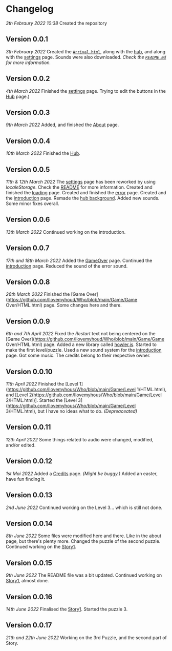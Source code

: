 ﻿# Changelog
*3th Febraury 2022 10:38*
Created the repository

## Version 0.0.1
*3th February 2022*
Created the [`Arrival.html`](https://github.com/Ilovemyhous/Who/blob/main/Arrival.html), along with the [hub](https://github.com/Ilovemyhous/Who/blob/main/Hub/HTML.html), and along with the [settings](https://github.com/Ilovemyhous/Who/blob/main/Settings/HTML.html) page.
Sounds were also downloaded. *Check the [`README.md`](https://github.com/Ilovemyhous/Who/blob/main/README.md) for more information.*

## Version 0.0.2
*4th March 2022*
Finished the [settings](https://github.com/Ilovemyhous/Who/blob/main/Settings/HTML.html) page.
Trying to edit the buttons in the [Hub](https://github.com/Ilovemyhous/Who/blob/main/Hub/HTML.html) page.)

## Version 0.0.3
*9th March 2022*
Added, and finished the [About](https://github.com/Ilovemyhous/Who/blob/main/About/HTML.html) page.

## Version 0.0.4
*10th March 2022*
Finished the [Hub](https://github.com/Ilovemyhous/Who/blob/main/Hub/HTML.html).

## Version 0.0.5
*11th & 12th March 2022*
The [settings](https://github.com/Ilovemyhous/Who/blob/main/Settings/HTML.html) page has been reworked by using *localeStorage*. Check the [README](https://github.com/Ilovemyhous/Who/blob/main/README.md) for more information.
Created and finished the [loading](https://github.com/Ilovemyhous/Who/blob/main/Game/Loading/HTML.html) page.
Created and finished the [error](https://github.com/Ilovemyhous/Who/blob/main/Game/Error/HTML.html) page.
Created and the [introduction](https://github.com/Ilovemyhous/Who/blob/main/Game/Introduction/HTML.html) page.
Remade the [hub background](https://raw.githubusercontent.com/Ilovemyhous/Who/main/Media/Hub/Background.mp4).
Added new sounds.
Some minor fixes overall.

## Version 0.0.6
*13th March 2022*
Continued working on the introduction.

## Version 0.0.7
*17th and 18th March 2022*
Added the [GameOver](https://github.com/Ilovemyhous/Who/blob/main/Game/GameOver/HTML.html) page.
Continued the [introduction](https://github.com/Ilovemyhous/Who/blob/main/Game/Introduction/HTML.html) page.
Reduced the sound of the error sound.

## Version 0.0.8
*26th March 2022*
Finished the [Game Over](https://github.com/Ilovemyhoud/Who/blob/main/Game/Game Over/HTML.html) page.
Some changes here and there.

## Version 0.0.9
*6th and 7th April 2022*
Fixed the *Restart* text not being centered on the [Game Over](https://github.com/Ilovemyhoud/Who/blob/main/Game/Game Over/HTML.html) page.
Added a new library called [howler.js](https://github.com/goldfire/howler.js).
Started to make the first level/puzzle.
Used a new sound system for the [introduction](https://github.com/Ilovemyhous/Who/blob/main/Game/Introduction/HTML.html) page.
Got some music. The credits belong to their respective owner.

## Version 0.0.10
*11th April 2022*
Finished the [Level 1](https://github.com/Ilovemyhous/Who/blob/main/Game/Level 1/HTML.html), and [Level 2(https://github.com/Ilovemyhous/Who/blob/main/Game/Level 2/HTML.html)].
Started the [Level 3](https://github.com/Ilovemyhous/Who/blob/main/Game/Level 3/HTML.html), but I have no ideas what to do. *(Depreaceated)*

## Version 0.0.11
*12th April 2022*
Some things related to audio were changed, modified, and/or edited.

## Version 0.0.12
*1st Mai 2022*
Added a [Credits](https://github.com/Ilovemyhous/Who/blob/main/Credits/HTML.html) page. *(Might be buggy.)*
Added an easter, have fun finding it.

## Version 0.0.13
*2nd June 2022*
Continued working on the Level 3... which is still not done.

## Version 0.0.14
*8th June 2022*
Some files were modified here and there. Like in the about page, but there's plenty more.
Changed the puzzle of the second puzzle.
Continued working on the [Story1](https://github.com/Ilovemyhous/Who/blob/main/Game/Story1/HTML.html).

## Version 0.0.15
*9th June 2022*
The README file was a bit updated.
Continued working on [Story1](https://github.com/Ilovemyhous/Who/blob/main/Game/Story1/HTML.html), almost done.

## Version 0.0.16
*14th June 2022*
Finalised the [Story1](https://github.com/Ilovemyhous/Who/blob/main/Game/Story1/HTML.html).
Started the puzzle 3.

## Version 0.0.17
*21th and 22th June 2022*
Working on the 3rd Puzzle, and the second part of Story.
